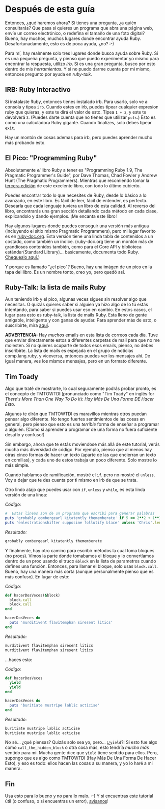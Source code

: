 # Después de esta guía

Entonces, ¿qué haremos ahora? Si tienes una pregunta, ¿a quién consultarás?
Que pasa si quieres un programa que abra una página web, envíe un correo electrónico,
o redefina el tamaño de una foto digital? Bueno, hay muchos, muchos lugares
donde encontrar ayuda Ruby. Desafortunadamente, esto es de poca ayuda, ¿no? :-)

Para mí, hay realmente solo tres lugares donde busco ayuda sobre Ruby.
Si es una pequeña pregunta, y pienso que puedo experimentar yo mismo para
encontrar la respuesta, utilizo *irb*. Si es una gran pregunta,
busco por esto dentro de mis *herramientas*. Y si no puedo darme
cuenta por mi mismo, entonces pregunto por ayuda en *ruby-talk*.

## IRB:  Ruby Interactivo

Si instalaste Ruby, entonces tienes instalado irb. Para usarlo, solo
ve a consola y tipea `irb`.  Cuando estes en irb, puedes tipear cualquier
expresion ruby que quieras, y este te dirá el valor de esto. Tipea `1 + 2`,
y este te devolverá `3`. (Puedes darte cuenta que no tienes que utilizar
`puts`.) Esto es como una calculadora Ruby gigante. Cuando finalizes, solo
debes tipear `exit`.

Hay un montón de cosas ademas para irb, pero puedes aprender mucho más
probando esto.

## El Pico: "Programming Ruby"

Absolutamente *el* libro Ruby a tener es "Programming Ruby 1.9,
The Pragmatic Programmer's Guide", por Dave Thomas, Chad Fowler y Andrew
Hunt (The Pragmatic Programmers). Mientras que recomiendo tomar la
<a href="http://pragprog.com/press_releases/programming-ruby-1-9">tercera edición</a>
de este excelente libro, con todo lo último cubierto.

Puedes encontrar todo lo que necesites de Ruby, desde lo básico a lo
avanzado, en este libro. Es fácil de leer, fácil de entender, es perfecto.
Desearía que cada lenguaje tuviera un libro de esta calidad. Al reverso
del libro, encontrarás una gran sección detallando cada método en cada
clase, explicandolo y dando ejemplos. ¡Me encanta este libro!

Hay algunos lugares donde puedes conseguir una versión más antigua (incluyendo
el sitio mismo  Pragmatic Programmers), pero mi lugar favorito es
en <a href="http://www.ruby-doc.org/docs/ProgrammingRuby/">ruby-doc.org</a>.
Esta versión tiene una linda tabla de contenidos a un costado, como también
un índice. (ruby-doc.org tiene un montón más de grandiosos contenidos también,
como para el Core API y biblioteca estándar(Standard Library)... basicamente,
documenta todo Ruby. <a href="http://www.ruby-doc.org/">Chequealo aquí.</a>)

Y porque es llamado "¿el pico"? Bueno, hay una imágen de un pico en la tapa del
libro. Es un nombre tonto, creo yo, pero quedó así.

## Ruby-Talk: la lista de mails Ruby

Aun teniendo irb y el pico, algunas veces sigues sin resolver
algo que necesitas. O quizás quieres saber si alguien ya hizo algo de lo
tú estás intentando, para saber si puedes usar eso en cambio. En estos casos,
el lugar para esto es ruby-talk, la lista de mails Ruby. Esta lleno de gente
amigable, inteligente y con ganas de ayudar. Para aprender más de esto, o suscribirte,
mira <a href="http://www.ruby-lang.org/es/community/mailing-lists/">aquí</a>.

**ADVERTENCIA:** Hay *muchos* emails en
esta lista de correos cada día. Tuve que enviar directamente estos
a diferentes carpetas de mail para que no me molesten. Si no quieres
ocuparte de todos esos emails, pienso, no debes inscribirte. La lista
de mails es espejada en el grupo de noticias comp.lang.ruby, y viceversa,
entonces puedes ver los mensajes ahí. De igual manera, ves los mismos
mensajes, pero en un formato diferente.

## Tim Toady

Algo que traté de mostrarte, lo cual seguramente podrás probar pronto,
es el concepto de TMTOWTDI (pronunciado como "Tim Toady" en inglés for *There's
More Than One Way To Do It*): *Hay Más De Una Forma DE Hacer Esto*.

Algunos te dirán que TMTOWTDI es maravillos mientras otros
puedan pensar algo diferente. No tengo fuertes sentimientos de las
cosas en general, pero pienso que esto es
una *terrible* forma de enseñar a programar a alguién.
(Como si aprender a programar de una forma no fuera suficiente desafío y confuso!)

Sin embargo, ahora que te estás moviendose más allá de este tutorial, verás mucha
más diversidad de código. Por ejemplo, pienso que al menos hay otras cinco formas
de hacer un texto (aparte de las que encierran un texto en comillas), y cada uno de estos
trabaja un poco diferente. Solo mostre lo más simple.

Cuando hablamos de ramificación, mostré el `if`,
pero no mostré el `unless`. Voy a dejar que te des
cuenta por ti mismo en irb de que se trata.

Otro lindo atajo que puedes usar con `if`,
`unless` y `while`, es esta linda versión de una línea:

*Código:*

```ruby
#  Estas lineas son de un programa que escribi para generar palabras
puts 'grobably combergearl kitatently thememberate' if 5 == 2**2 + 1**1
puts 'enlestrationshifter supposine follutify blace' unless 'Chris'.length == 5
```

*Resultado:*

```html
grobably combergearl kitatently thememberate
```

Y finalmente, hay otro camino para escribir métodos la cual toma bloques
(no procs). Vimos la parte donde tomabamos el bloque y lo convertíamos
dentro de un proc usando el truco `&block` en la lista de parametros
cuando defines una función. Entonces, para llamar el bloque, solo usas
`block.call`.  Bueno, hay una manera más corta (aunque personalmente pienso que
es más confuso). En lugar de esto:

*Código:*

```ruby
def hacerDosVeces(&block)
  block.call
  block.call
end

hacerDosVeces do
  puts 'murditivent flavitemphan siresent litics'
end
```

*Resultado:*

```html
murditivent flavitemphan siresent litics
murditivent flavitemphan siresent litics
```

...haces esto:

*Código:*

```ruby
def hacerDosVeces
  yield
  yield
end

hacerDosVeces do
  puts 'buritiate mustripe lablic acticise'
end
```

*Resultado:*

```html
buritiate mustripe lablic acticise
buritiate mustripe lablic acticise
```

No sé... ¿qué piensas? Quizás solo sea yo, pero... ¡¿`yield`?!
Si esto fue algo como  `call_the_hidden_block` o otra cosa más,
esto tendría *mucho más* sentido para mi. Mucha gente dice que `yield`
tiene sentido para ellos. Pero, supongo que es algo como TMTOWTDI (Hay Más De
Una Forma De Hacer Esto), y eso es todo: ellos hacen las cosas a su manera,
y yo lo haré a mi manera.

## Fin

Usa esto para lo bueno y no para lo malo. :-)  Y si encuentras este tutorial
útil (o confuso, o si encuentras un error),
[avísanos](https://github.com/rubysur/aprende.a.programar/issues)!
